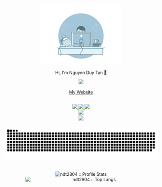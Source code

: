 <p align="center"><img height="200px" src="https://github.com/ndt2804/ndt2804/blob/main/it.gif" alt="ndt2804 :: images" /></p>
<p align="center">Hi, I'm Nguyen Duy Tan 👋</p>
<p align="center"><a href="https://github.com/ndt2804">
 <img src="https://komarev.com/ghpvc/?username=ndt2804&style=flat-square" /></a></p>
<p align="center"><a href=https://tannd.me/>My Website</a></p>

<br/>

<div align="center"> 
  <a href="mailto:nduytan.dev@gmail.com">
    <img src="https://img.shields.io/badge/Gmail-333333?style=for-the-badge&logo=gmail&logoColor=red" />
  </a>
  <a href="https://www.linkedin.com/in/nduytan/" target="_blank">
    <img src="https://img.shields.io/badge/LinkedIn-0077B5?style=for-the-badge&logo=linkedin&logoColor=white" target="_blank" />
  </a>
  <a href="https://duytan.dev/" target="_blank">
     <img src="https://img.shields.io/badge/Portfolio-FF5722?style=for-the-badge&logo=todoist&logoColor=white" target="_blank" /> <!-- sqlite, safari, google-chrome are other good icon options -->
  </a>
</div>
<div align="center">
    <img src="https://skillicons.dev/icons?i=nodejs,express,next,vue,nuxt,typescript,javascript," /><br>
  <img src="https://skillicons.dev/icons?i=docker,github,gitlab,bootstrap,html,css,tailwind,supabase,mongodb," /><br>
</div>

<div align="center">
  <br>
  <img alt="snake eating my contributions" src="https://raw.githubusercontent.com/Platane/snk/output/github-contribution-grid-snake.svg" />
  <br/><br/><br/>
</div>

<div align="center">
     <img width="315" align="center" src="https://github-readme-stats.vercel.app/api/top-langs/?username=ndt2804&hide=c%23,powershell,Mathematica,Ruby,Objective-C,Objective-C%2b%2b,Cuda&title_color=61dafb&text_color=ffffff&icon_color=61dafb&bg_color=20232a&langs_count=8&layout=compact&border_color=61dafb&hide_border=true" alt="ndt2804 :: Profile Stats"  />
    <img align="right" width="434" src="https://github-readme-stats.vercel.app/api?username=ndt2804&show_icons=true&theme=react&border_color=61dafb&hide_border=true" alt="ndt2804 :: Top Langs" />

</div>




<!---
ndt2804/ndt2804 is a ✨ special ✨ repository because its `README.md` (this file) appears on your GitHub profile.
You can click the Preview link to take a look at your changes.
--->

